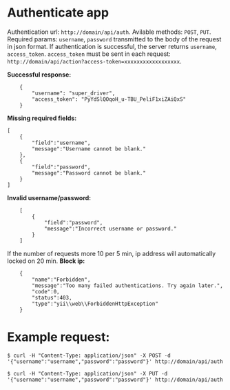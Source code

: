 # Authenticate app
Authentication url: `http://domain/api/auth`.
Avilable methods: `POST`, `PUT`.
Required params: `username`, `password` transmitted to the body of the request in json format.
If authentication is successful, the server returns `username`, `access_token`. 
`access_token` must be sent in each request: `http://domain/api/action?access-token=xxxxxxxxxxxxxxxxxx`.

**Successful response:**
```
	{
		"username": "super_driver",
		"access_token": "PyYdSlQOqoH_u-TBU_PeliF1xiZAiQxS"
	}
```

**Missing required fields:**
```
[
	{
		"field":"username",
		"message":"Username cannot be blank."
	},
	{
		"field":"password",
		"message":"Password cannot be blank."
	}
]
```

**Invalid username/password:**
```
	[
		{
			"field":"password",
			"message":"Incorrect username or password."
		}
	]
```

If the number of requests more 10 per 5 min, ip address will automatically locked on 20 min.
**Block ip:**
```
	{
		"name":"Forbidden",
		"message":"Too many failed authentications. Try again later.",
		"code":0,
		"status":403,
		"type":"yii\\web\\ForbiddenHttpException"
	}
```

# Example request:

	$ curl -H "Content-Type: application/json" -X POST -d '{"username":"username","password":"password"}' http://domain/api/auth

	$ curl -H "Content-Type: application/json" -X PUT -d '{"username":"username","password":"password"}' http://domain/api/auth